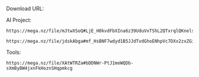 Download URL:

AI Project:
```
https://mega.nz/file/mJtwXSoQ#LjE_H0kvdFbXIna6z39UduVxTShL2QTxrqlQKnelsfo
```
```
https://mega.nz/file/jdskAbga#mf_HsBNF7wdyd1B5JJdTvdGhoENhpVc7DXx2zxZGiac
```

Tools:
```
https://mega.nz/file/XAtWTRZa#bDDNWr-PtJ1meWQDb-sXmByBW4jxnFkHoznSHqpmkcg
```
